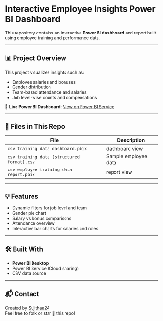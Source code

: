 # Interactive Employee Insights Power BI Dashboard

This repository contains an interactive **Power BI dashboard** and report built using employee training and performance data.

---

## 📊 Project Overview

This project visualizes insights such as:
- Employee salaries and bonuses
- Gender distribution
- Team-based attendance and salaries
- Job level-wise counts and compensations

🔗 **Live Power BI Dashboard**: [View on Power BI Service](https://app.powerbi.com/groups/me/dashboards/69247cd8-8407-4b14-a77d-5a604cf5b63a?experience=power-bi)

---

## 📁 Files in This Repo

| File | Description |
|------|-------------|
| `csv training data dashboard.pbix` | dashboard view |
| `csv training data (structured format).csv` | Sample employee data |
| `csv employee training data report.pbix` | report view |


---

## 💡 Features

- Dynamic filters for job level and team
- Gender pie chart
- Salary vs bonus comparisons
- Attendance overview
- Interactive bar charts for salaries and roles

---

## 🛠️ Built With

- **Power BI Desktop**
- Power BI Service (Cloud sharing)
- CSV data source

---

## 📬 Contact

Created by [Sujithaa24](https://github.com/Sujithaa24)  
Feel free to fork or star 🌟 this repo!
